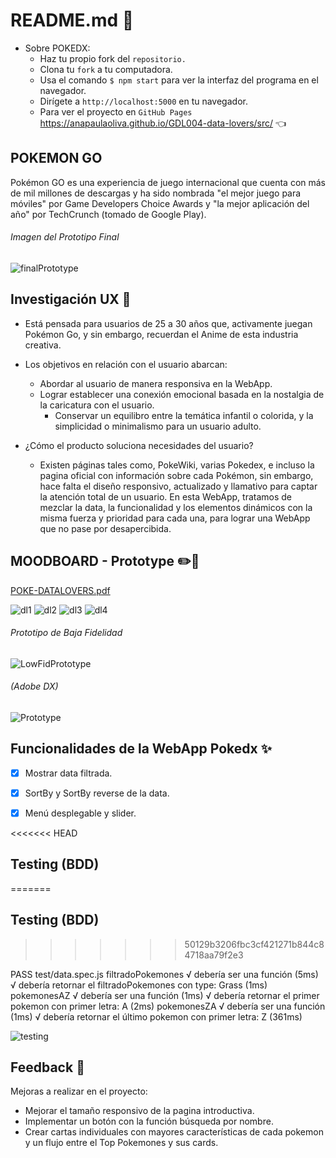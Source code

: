 # README.md 📝
+ Sobre POKEDX:
    * Haz tu propio fork del `repositorio.`
    * Clona tu `fork` a tu computadora.
	* Usa el comando `$ npm start` para ver la interfaz del programa en el navegador.
    * Dirígete a  `http://localhost:5000` en tu navegador.
    * Para ver el proyecto en `GitHub Pages` https://anapaulaoliva.github.io/GDL004-data-lovers/src/ :point_left:

## POKEMON GO
Pokémon GO es una experiencia de juego internacional que cuenta con más de mil millones de descargas y ha sido nombrada "el mejor juego para móviles" por Game Developers Choice Awards y "la mejor aplicación del año" por TechCrunch (tomado de Google Play).


###### Imagen del Prototipo Final
![finalPrototype](https://user-images.githubusercontent.com/56927809/70093365-d7c61b00-15e5-11ea-8703-2bee3b2589de.JPG)


## Investigación UX :busts_in_silhouette:
+ Está pensada para usuarios de 25 a 30 años que, activamente juegan Pokémon Go, y sin embargo, recuerdan el Anime de esta industria creativa.

+ Los objetivos en relación con el usuario abarcan:
    + Abordar al usuario de manera responsiva en la WebApp.
    + Lograr establecer una conexión emocional basada en la nostalgia de la caricatura con el usuario.
	  + Conservar un equilibro entre la temática infantil o colorida, y la simplicidad o minimalismo para un usuario adulto.


+ ¿Cómo el producto soluciona necesidades del usuario?

	+ Existen páginas tales como, PokeWiki, varias Pokedex, e incluso la pagina oficial con información sobre cada Pokémon, sin embargo, hace falta el diseño responsivo, actualizado y llamativo para captar la atención total de un usuario. En esta WebApp, tratamos de mezclar la data, la funcionalidad y los elementos dinámicos con la misma fuerza y prioridad para cada una, para lograr una WebApp que no pase por desapercibida.

## MOODBOARD - Prototype :pencil2::paperclip:

[POKE-DATALOVERS.pdf](https://github.com/SleekPanther/test/files/3918933/POKE-DATALOVERS.pdf)

![dl1](https://user-images.githubusercontent.com/56927809/70095595-ca5f5f80-15ea-11ea-9cd2-d48f49382237.JPG)
![dl2](https://user-images.githubusercontent.com/56927809/70095600-cc292300-15ea-11ea-851a-8e8fc1bda4f9.JPG)
![dl3](https://user-images.githubusercontent.com/56927809/70095601-cd5a5000-15ea-11ea-89a9-43e626d3c4ce.JPG)
![dl4](https://user-images.githubusercontent.com/56927809/70095603-ce8b7d00-15ea-11ea-9082-341b2c53f2b1.JPG)


###### Prototipo de Baja Fidelidad

![LowFidPrototype](https://user-images.githubusercontent.com/56927809/70346203-5fe53400-1823-11ea-81d5-a3e268b18691.JPG)

###### (Adobe DX)

![Prototype](https://user-images.githubusercontent.com/56927809/70095477-76547b00-15ea-11ea-8017-1e136ec5cf36.JPG)


## Funcionalidades de la WebApp Pokedx :sparkles:
- [x] Mostrar data filtrada.
- [x] SortBy y SortBy reverse de la data.
- [x] Menú desplegable y slider.


<<<<<<< HEAD
## Testing (BDD)
=======
## Testing (BDD) 
>>>>>>> 50129b3206fbc3cf421271b844c84718aa79f2e3

PASS test/data.spec.js
  filtradoPokemones
    √ debería ser una función (5ms)
    √ debería retornar el filtradoPokemones con type: Grass (1ms)
  pokemonesAZ
    √ debería ser una función (1ms)
    √ debería retornar el primer pokemon con primer letra: A (2ms)
  pokemonesZA
    √ debería ser una función (1ms)
    √ debería retornar el último pokemon con primer letra: Z (361ms)


![testing](https://user-images.githubusercontent.com/56927809/70346281-97ec7700-1823-11ea-82ef-88eba56c1756.JPG)


## Feedback :speech_balloon:
Mejoras a realizar en el proyecto:
- Mejorar el tamaño responsivo de la pagina introductiva.
- Implementar un botón con la función búsqueda por nombre.
- Crear cartas individuales con mayores características de cada pokemon y un flujo entre el Top Pokemones y sus cards.
